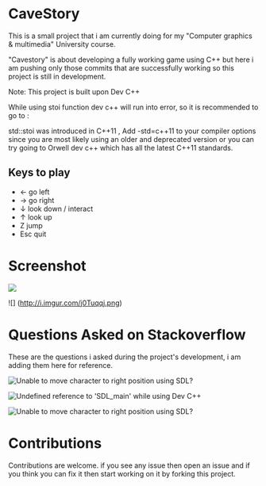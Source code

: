 # CaveStory
This is a small project that i am currently doing for my "Computer graphics & multimedia" University course.

"Cavestory" is about developing a fully working game using C++ but here i am pushing only those commits that are successfully
working so this project is still in development.

Note: This project is built upon Dev C++

While using stoi function dev c++ will run into error, so it is recommended to go to :

std::stoi was introduced in C++11 , Add -std=c++11 to your compiler options since you are most likely using an older and deprecated version or you can try going to Orwell dev c++ which has all the latest C++11 standards.

Keys to play
------------
* &larr; go left
* &rarr; go right
* &darr; look down / interact
* &uarr; look up
* Z jump
* Esc quit

# Screenshot

![](http://i.imgur.com/dq7ag5A.png)

![] (http://i.imgur.com/j0Tuqqj.png)

# Questions Asked on Stackoverflow
These are the questions i asked during the project's development, i am adding them here for reference.

![Unable to move character to right position using SDL?](http://stackoverflow.com/questions/33141841/unable-to-move-character-to-right-position-using-sdl)

![Undefined reference to 'SDL_main' while using Dev C++](http://stackoverflow.com/questions/33082126/undefined-reference-to-sdl-main-while-using-dev-c)

![Unable to move character to right position using SDL?](http://gamedev.stackexchange.com/questions/109725/unable-to-move-character-to-right-position-using-sdl)

# Contributions

Contributions are welcome. if you see any issue then open an issue and if you think you can fix it then start working on it by forking this project.
